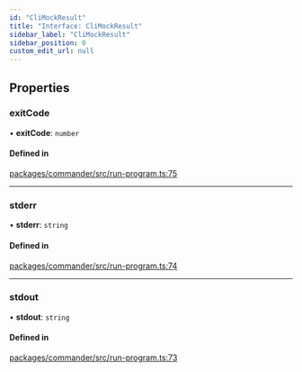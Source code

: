 ```yaml
---
id: "CliMockResult"
title: "Interface: CliMockResult"
sidebar_label: "CliMockResult"
sidebar_position: 0
custom_edit_url: null
---
```


## Properties

### exitCode

• **exitCode**: `number`

#### Defined in

[packages/commander/src/run-program.ts:75](https://github.com/armitjs/armit/blob/929bd02/packages/commander/src/run-program.ts#L75)

---

### stderr

• **stderr**: `string`

#### Defined in

[packages/commander/src/run-program.ts:74](https://github.com/armitjs/armit/blob/929bd02/packages/commander/src/run-program.ts#L74)

---

### stdout

• **stdout**: `string`

#### Defined in

[packages/commander/src/run-program.ts:73](https://github.com/armitjs/armit/blob/929bd02/packages/commander/src/run-program.ts#L73)
